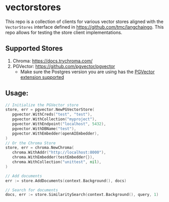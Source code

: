 # vectorstores

This repo is a collection of clients for various vector stores aligned with the `VectorStores` interface
defined in https://github.com/tmc/langchaingo. This repo allows for testing the store client implementations.

## Supported Stores

1. Chroma: https://docs.trychroma.com/
2. PGVector: https://github.com/pgvector/pgvector
   - Make sure the Postgres version you are using has the [PGVector extension supported](https://github.com/pgvector/pgvector#installation)

## Usage:

```go
// Initialize the PGVector store
store, err = pgvector.NewPGVectorStore(
   pgvector.WithCreds("test", "test"),
   pgvector.WithCollection("myproject"),
   pgvector.WithEndpoint("localhost", 5432),
   pgvector.WithDBName("test"),
   pgvector.WithEmbedder(openAIEmbedder),
)
// Or the Chroma Store
store, err = chroma.NewChroma(
   chroma.WithAddr("http://localhost:8000"),
   chroma.WithEmbedder(testEmbedder{}),
   chroma.WithCollection("unittest", nil),
)

// Add documents
err := store.AddDocuments(context.Background(), docs)

// Search for documents
docs, err := store.SimilaritySearch(context.Background(), query, 1)
```